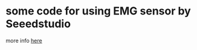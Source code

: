 # some code for using EMG sensor by Seeedstudio

more info [here](https://www.seeedstudio.com/Grove-EMG-Detector-p-1737.html)
 
